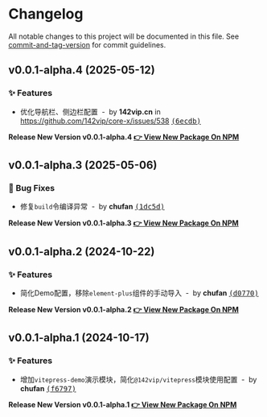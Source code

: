 # Changelog

All notable changes to this project will be documented in this file. See [commit-and-tag-version](https://github.com/absolute-version/commit-and-tag-version) for commit guidelines.

<!-- #region recent-alpha -->

## v0.0.1-alpha.4 (2025-05-12)

### ✨ Features

- 优化导航栏、侧边栏配置 &nbsp;-&nbsp; by **142vip.cn** in https://github.com/142vip/core-x/issues/538 [<samp>(6ecdb)</samp>](https://github.com/142vip/core-x/commit/6ecdb51)

**Release New Version v0.0.1-alpha.4 [👉 View New Package On NPM](https://www.npmjs.com/package/vitepress-demo)**

## v0.0.1-alpha.3 (2025-05-06)

### 🐛 Bug Fixes

- 修复`build`令编译异常 &nbsp;-&nbsp; by **chufan** [<samp>(1dc5d)</samp>](https://github.com/142vip/core-x/commit/1dc5d95)

**Release New Version v0.0.1-alpha.3 [👉 View New Package On NPM](https://www.npmjs.com/package/vitepress-demo)**

## v0.0.1-alpha.2 (2024-10-22)

### ✨ Features

- 简化Demo配置，移除`element-plus`组件的手动导入 &nbsp;-&nbsp; by **chufan** [<samp>(d0770)</samp>](https://github.com/142vip/core-x/commit/d07700c)

**Release New Version v0.0.1-alpha.2 [👉 View New Package On NPM](https://www.npmjs.com/package/vitepress-demo)**

## v0.0.1-alpha.1 (2024-10-17)

### ✨ Features

- 增加`vitepress-demo`演示模块，简化`@142vip/vitepress`模块使用配置 &nbsp;-&nbsp; by **chufan** [<samp>(f6797)</samp>](https://github.com/142vip/core-x/commit/f679759)

**Release New Version v0.0.1-alpha.1 [👉 View New Package On NPM](https://www.npmjs.com/package/vitepress-demo)**

<!-- #endregion recent-alpha -->
